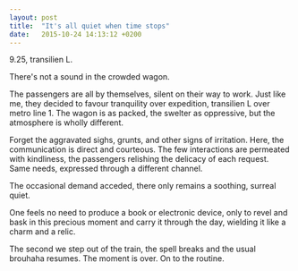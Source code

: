 ```yaml
---
layout: post
title:  "It's all quiet when time stops"
date:   2015-10-24 14:13:12 +0200
---
```


9.25, transilien L.

There's not a sound in the crowded wagon.

The passengers are all by themselves, silent on their way to work. Just like me, they decided to favour tranquility over expedition, transilien L over metro line 1. The wagon is as packed, the swelter as oppressive, but the atmosphere is wholly different.

Forget the aggravated sighs, grunts, and other signs of irritation. Here, the communication is direct and courteous. The few interactions are permeated with kindliness, the passengers relishing the delicacy of each request. Same needs, expressed through a different channel.

The occasional demand acceded, there only remains a soothing, surreal quiet.

One feels no need to produce a book or electronic device, only to revel and bask in this precious moment and carry it through the day, wielding it like a charm and a relic.

The second we step out of the train, the spell breaks and the usual brouhaha resumes. The moment is over. On to the routine.